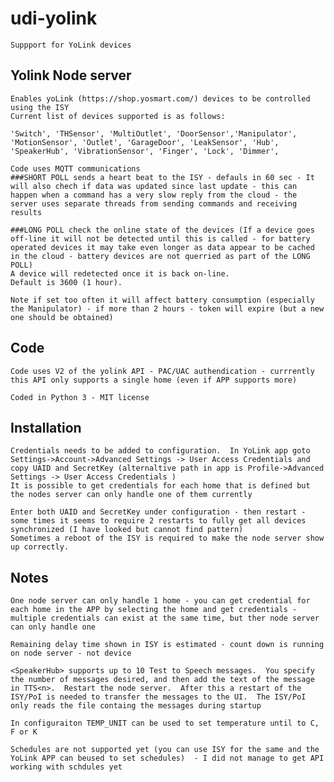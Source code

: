 # udi-yolink
    Suppport for YoLink devices 
    
## Yolink Node server
    Enables yoLink (https://shop.yosmart.com/) devices to be controlled using the ISY
    Current list of devices supported is as follows:
    
    'Switch', 'THSensor', 'MultiOutlet', 'DoorSensor','Manipulator', 
    'MotionSensor', 'Outlet', 'GarageDoor', 'LeakSensor', 'Hub', 
    'SpeakerHub', 'VibrationSensor', 'Finger', 'Lock', 'Dimmer', 
    
    Code uses MQTT communications
    ###SHORT POLL sends a heart beat to the ISY - defauls in 60 sec - It will also chech if data was updated since last update - this can happen when a command has a very slow reply from the cloud - the server uses separate threads from sending commands and receiving results 
    
    ###LONG POLL check the online state of the devices (If a device goes off-line it will not be detected until this is called - for battery operated devices it may take even longer as data appear to be cached in the cloud - battery devices are not querried as part of the LONG POLL) 
    A device will redetected once it is back on-line. 
    Default is 3600 (1 hour).  

    Note if set too often it will affect battery consumption (especially the Manipulator) - if more than 2 hours - token will expire (but a new one should be obtained)


## Code
    Code uses V2 of the yolink API - PAC/UAC authendication - currrently this API only supports a single home (even if APP supports more)

    Coded in Python 3 - MIT license 

## Installation
    Credentials needs to be added to configuration.  In YoLink app goto Settings->Account->Advanced Settings -> User Access Credentials and copy UAID and SecretKey (alternaltive path in app is Profile->Advanced Settings -> User Access Credentials )
    It is possible to get credentials for each home that is defined but the nodes server can only handle one of them currently 

    Enter both UAID and SecretKey under configuration - then restart - some times it seems to require 2 restarts to fully get all devices synchronized (I have looked but cannot find pattern)
    Sometimes a reboot of the ISY is required to make the node server show up correctly.  
     

## Notes 
    One node server can only handle 1 home - you can get credential for each home in the APP by selecting the home and get credentials - multiple credentials can exist at the same time, but ther node server can only handle one

    Remaining delay time shown in ISY is estimated - count down is running on node server - not device

    <SpeakerHub> supports up to 10 Test to Speech messages.  You specify the number of messages desired, and then add the text of the message in TTS<n>.  Restart the node server.  After this a restart of the ISY/PoI is needed to transfer the messages to the UI.  The ISY/PoI only reads the file containg the messages during startup 

    In configuraiton TEMP_UNIT can be used to set temperature until to C, F or K

    Schedules are not supported yet (you can use ISY for the same and the YoLink APP can beused to set schedules)  - I did not manage to get API working with schdules yet 
    